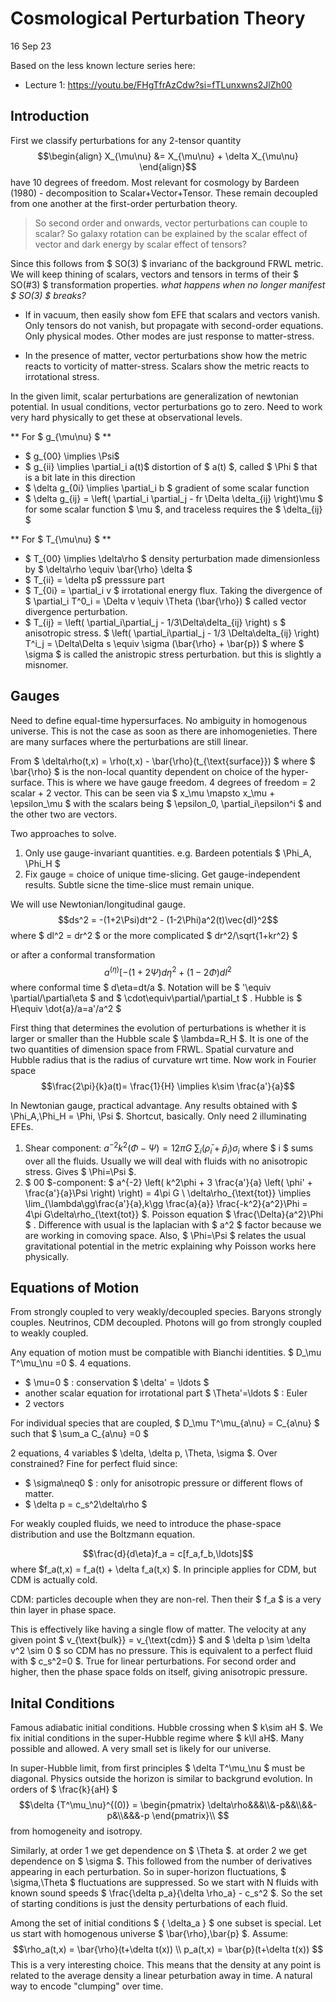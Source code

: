 # Cosmological Perturbation Theory

16 Sep 23

Based on the less known lecture series here: 

- Lecture 1: https://youtu.be/FHgTfrAzCdw?si=fTLunxwns2JlZh00

## Introduction

First we classify perturbations for any 2-tensor quantity
$$\begin{align}
  X_{\mu\nu} &= X_{\mu\nu} + \delta X_{\mu\nu}
\end{align}$$
have 10 degrees of freedom. Most relevant for cosmology by Bardeen (1980) - decomposition to Scalar+Vector+Tensor. These remain decoupled from one another at the first-order perturbation theory.

> So second order and onwards, vector perturbations can couple to scalar? So galaxy rotation can be explained by the scalar effect of vector and dark energy by scalar effect of tensors?

Since this follows from $ SO(3) $ invarianc of the background FRWL metric. We will keep thining of scalars, vectors and tensors in terms of their $ SO(#3) $ transformation properties.  _what happens when no longer manifest $ SO(3) $  breaks?_

- If in vacuum, then easily show fom EFE that scalars and vectors vanish. Only tensors do not vanish, but propagate with second-order equations. Only physical modes. Other modes are just response to matter-stress. 

- In the presence of matter, vector perturbations show how the metric reacts to vorticity of matter-stress. Scalars show the metric reacts to irrotational stress.

In the given limit, scalar perturbations are generalization of newtonian potential. In usual conditions, vector perturbations go to zero. Need to work very hard physically to get these at observational levels.

** For $ g_{\mu\nu} $ **

- $ g_{00} \implies \Psi$ 
- $ g_{ii} \implies \partial_i a(t)$ distortion of $ a(t) $, called $ \Phi $ that is a bit late in this direction
- $ \delta g_{0i} \implies \partial_i b $ gradient of some scalar function
- $ \delta g_{ij} = \left( \partial_i \partial_j - fr \Delta \delta_{ij} \right)\mu $ for some scalar function $ \mu $, and traceless requires the $ \delta_{ij} $ 

** For $ T_{\mu\nu} $ **

- $ T_{00} \implies \delta\rho $ density perturbation made dimensionless by $ \delta\rho \equiv \bar{\rho} \delta $ 
- $ T_{ii} = \delta p$ presssure part 
- $ T_{0i} = \partial_i v $ irrotational energy flux. Taking the divergence of $ \partial_i T^0_i = \Delta v \equiv \Theta (\bar{\rho}) $ called vector divergence perturbation. 
- $ T_{ij} = \left( \partial_i\partial_j - 1/3\Delta\delta_{ij} \right) s $ anisotropic stress. $ \left( \partial_i\partial_j - 1/3 \Delta\delta_{ij} \right) T^i_j = \Delta\Delta s \equiv \sigma (\bar{\rho} + \bar{p}) $ where $ \sigma $ is called the anistropic stress perturbation. but this is slightly a misnomer. 

## Gauges

Need to define equal-time hypersurfaces. No ambiguity in homogenous universe. This is not the case as soon as there are inhomogenieties. There are many surfaces where the perturbations are still linear. 

From $ \delta\rho(t,x) = \rho(t,x) - \bar{\rho}(t_{\text{surface}}) $ where $ \bar{\rho} $ is the non-local quantity dependent on choice of the hyper-surface. This is where we have gauge freedom. 4 degrees of freedom = 2 scalar + 2 vector. This can be seen via $ x_\mu \mapsto x_\mu + \epsilon_\mu $ with the scalars being $ \epsilon_0, \partial_i\epsilon^i $ and the other two are vectors. 

Two approaches to solve.

1. Only use gauge-invariant quantities. e.g. Bardeen potentials $ \Phi_A, \Phi_H $ 
1. Fix gauge = choice of unique time-slicing. Get gauge-independent results. Subtle sicne the time-slice must remain unique. 

We will use Newtonian/longitudinal gauge. $$ds^2 = -(1+2\Psi)dt^2 - (1-2\Phi)a^2(t)\vec{dl}^2$$ where $ dl^2 = dr^2 $ or the more complicated $ dr^2/\sqrt{1+kr^2} $ 

or after a conformal transformation $$a^(\eta) [-(1+2\Psi)d\eta^2 + (1-2\Phi)dl^2$$ where conformal time $ d\eta=dt/a $. Notation will be $ '\equiv \partial/\partial\eta $ and $ \cdot\equiv\partial/\partial_t $ . Hubble is $ H\equiv \dot{a}/a=a'/a^2 $  

First thing that determines the evolution of perturbations is whether it is larger or smaller than the Hubble scale $ \lambda=R_H $. It is one of the two quantities of dimension space from FRWL. Spatial curvature and Hubble radius that is the radius of curvature wrt time. Now work in Fourier space $$\frac{2\pi}{k}a(t)= \frac{1}{H} \implies k\sim \frac{a'}{a}$$  

In Newtonian gauge, practical advantage. Any results obtained with $ \Phi_A,\Phi_H = \Phi, \Psi $. Shortcut, basically. Only need 2 illuminating EFEs.

1. Shear component: $a^{-2}k^2(\Phi-\Psi)= 12 \pi G \ \sum_i (\bar{\rho}_i + \bar{p}_i) \sigma_i$ where $ i $ sums over all the fluids. Usually we will deal with fluids with no anisotropic stress. Gives $ \Phi=\Psi $.
1. $ 00 $-component: $ a^{-2} \left( k^2\phi + 3 \frac{a'}{a} \left( \phi' + \frac{a'}{a}\Psi \right) \right) = 4\pi G \ \delta\rho_{\text{tot}} \implies \lim_{\lambda\gg\frac{a'}{a},k\gg \frac{a}{a}} \frac{-k^2}{a^2}\Phi = 4\pi G\delta\rho_{\text{tot}}  $. Poisson equation $ \frac{\Delta}{a^2}\Phi $ . Difference with usual is the laplacian with $ a^2 $ factor because we are working in comoving space. Also, $ \Phi=\Psi $ relates the usual gravitational potential in the metric explaining why Poisson works here physically.

## Equations of Motion

From strongly coupled to very weakly/decoupled species. Baryons strongly couples. Neutrinos, CDM decoupled. Photons will go from strongly coupled to weakly coupled. 

Any equation of motion must be compatible with Bianchi identities. $ D_\mu T^\mu_\nu =0 $. 4 equations. 

- $ \mu=0 $ : conservation $ \delta' = \ldots $ 
- another scalar equation for irrotational part $ \Theta'=\ldots $ : Euler
- 2 vectors

For individual species that are coupled, $ D_\mu T^\mu_{a\nu} = C_{a\nu} $ such that $ \sum_a C_{a\nu} =0 $ 

2 equations, 4 variables $ \delta, \delta p, \Theta, \sigma $. Over constrained? Fine for perfect fluid since:
- $ \sigma\neq0 $ : only for anisotropic pressure or different flows of matter. 
- $ \delta p = c_s^2\delta\rho $ 

For weakly coupled fluids, we need to introduce the phase-space distribution and use the Boltzmann equation.

$$\frac{d}{d\eta}f_a = c[f_a,f_b,\ldots]$$ 
where $f_a(t,x) = f_a(t) + \delta f_a(t,x) $. In principle applies for CDM, but CDM is actually cold.

CDM: particles decouple when they are non-rel. Then their $ f_a $ is a very thin layer in phase space.


This is effectively like having a single flow of matter. The velocity at any given point $ v_{\text{bulk}} = v_{\text{cdm}} $ and $ \delta p \sim \delta v^2 \sim 0 $ so CDM has no pressure. This is equivalent to a perfect fluid with $ c_s^2=0 $. True for linear perturbations. For second order and higher, then the phase space folds on itself, giving anisotropic pressure.

## Inital Conditions

Famous adiabatic initial conditions. Hubble crossing when $ k\sim aH $. We fix initial conditions in the super-Hubble regime where $ k\ll aH$. Many possible and allowed. A very small set is likely for our universe.

In super-Hubble limit, from first principles $ \delta T^\mu_\nu $ must be diagonal. Physics outside the horizon is similar to backgrund evolution. In orders of $ \frac{k}{aH} $ 
$$\delta {T^\mu_\nu}^{(0)} = 
\begin{pmatrix}
  \delta\rho&&&\\&-p&&\\&&-p&\\&&&-p
\end{pmatrix}\\
$$
from homogeneity and isotropy. 

Similarly, at order 1 we get dependence on $ \Theta $. at order 2 we get dependence on $ \sigma $. This followed from the number of derivatives appearing in each perturbation. So in super-horizon fluctuations, $ \sigma,\Theta $ fluctuations are suppressed. So we start with N fluids with known sound speeds $ \frac{\delta p_a}{\delta \rho_a} - c_s^2 $. So the set of starting conditions is just the density perturbations of each fluid.

Among the set of initial conditions $ \{ \delta_a \} $ one subset is special. Let us start with homogenous universe $ \bar{\rho},\bar{p} $. Assume: 
$$\rho_a(t,x) = \bar{\rho}(t+\delta t(x)) \\
p_a(t,x) = \bar{p}(t+\delta t(x)) $$ 
This is a very interesting choice. This means that the density at any point is related to the average density a linear peturbation away in time. A natural way to encode "clumping" over time. 
